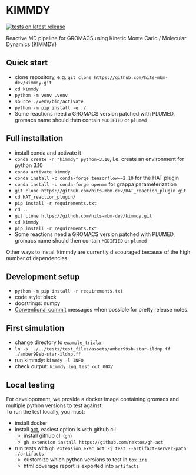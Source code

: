 # KIMMDY

[![tests on latest release](https://github.com/hits-mbm-dev/kimmdy/actions/workflows/test-release.yml/badge.svg)](https://github.com/hits-mbm-dev/kimmdy/actions/workflows/test-release.yml)

Reactive MD pipeline for GROMACS using Kinetic Monte Carlo / Molecular Dynamics (KIMMDY)

## Quick start

* clone repository, e.g. `git clone https://github.com/hits-mbm-dev/kimmdy.git`
* `cd kimmdy`
* `python -m venv .venv`
* `source ./venv/bin/activate`
* `python -m pip install -e ./`
* Some reactions need a GROMACS version patched with PLUMED, gromacs name should then contain `MODIFIED` or `plumed`

## Full installation

* install conda and activate it
* `conda create -n "kimmdy" python=3.10`, i.e. create an environment for python 3.10 
* `conda activate kimmdy`
* `conda install -c conda-forge tensorflow==2.10` for the HAT plugin
* `conda install -c conda-forge openmm` for grappa parameterization
* `git clone https://github.com/hits-mbm-dev/HAT_reaction_plugin.git`
* `cd HAT_reaction_plugin/`
* `pip install -r requirements.txt`
* `cd ..`
* `git clone https://github.com/hits-mbm-dev/kimmdy.git`
* `cd kimmdy`
* `pip install -r requirements.txt`
* Some reactions need a GROMACS version patched with PLUMED, gromacs name should then contain `MODIFIED` or `plumed`

Other ways to install kimmdy are currently discouraged because of the high number of dependencies.


## Development setup

* `python -m pip install -r requirements.txt`
* code style: black
* docstrings: numpy
* [Conventional commit](https://www.conventionalcommits.org/en/v1.0.0/) messages when possible for pretty release notes.


## First simulation

* change directory to `example_triala`
* `ln -s ../../tests/test_files/assets/amber99sb-star-ildnp.ff ./amber99sb-star-ildnp.ff`
* run kimmdy: `kimmdy -l INFO`
* check output: `kimmdy.log`, `test_out_00X/`


## Local testing

For developoment, we provide a docker image containing gromacs and multiple python versions to test against.  
To run the test locally, you must:
- install docker
- install [act](https://github.com/nektos/act), easiest option is with github cli
    - install github cli (`gh`)
    - `gh extension install https://github.com/nektos/gh-act`
- run tests with `gh extension exec act -j test --artifact-server-path ./artifacts`
    - customize which python versions to test in `tox.ini` 
    - html coverage report is exported into `artifacts`

